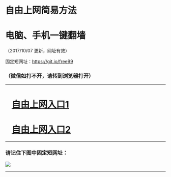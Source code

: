 ﻿# 自由上网简易方法

# 电脑、手机一键翻墙

（2017/10/07 更新，网址有效）

固定短网址：https://git.io/free99

### （微信如打不开，请转到浏览器打开）


***





# &nbsp;&nbsp; <a href="http://ft462632152.fwq-tz-1001.info/fwqtz01.html?t=100700112643 " target="_blank">自由上网入口1</a>
# &nbsp;&nbsp; <a href="http://ft280259965.fwq-tz-1002.info/fwqtz02.html?t=100700116327 " target="_blank">自由上网入口2</a>
***

### 请记住下图中固定短网址：

<img src="https://s3-us-west-2.amazonaws.com/fwq-1001/yjfq-20170905okok.png" /> 


***


